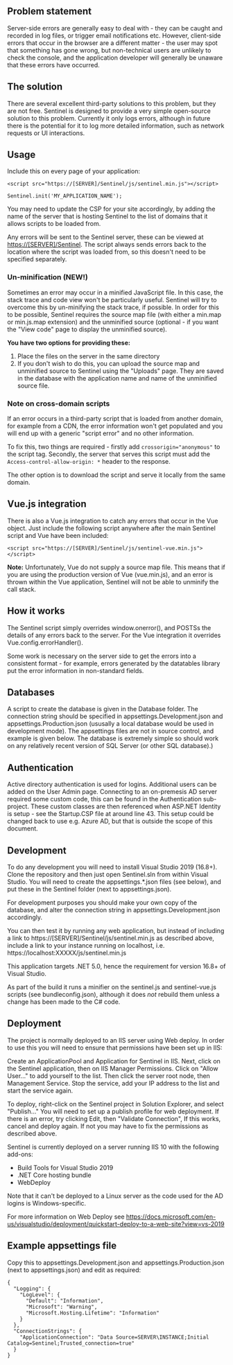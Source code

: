 ## Problem statement ##

Server-side errors are generally easy to deal with - they can be caught and recorded in log files, or trigger email
notifications etc. However, client-side errors that occur in the browser are a different matter - the user may spot
that something has gone wrong, but non-technical users are unlikely to check the console, and the application 
developer will generally be unaware that these errors have occurred.

## The solution ##

There are several excellent third-party solutions to this problem, but they are not free. Sentinel is designed 
to provide a very simple open-source solution to this problem.
Currently it only logs errors, although in future there is the potential for it to log more detailed information, such as network requests or UI interactions.

## Usage ##

Include this on every page of your application:

`<script src="https://[SERVER]/Sentinel/js/sentinel.min.js"></script>`

`Sentinel.init('MY_APPLICATION_NAME');`

You may need to update the CSP for your site accordingly, by adding the name of the server that is hosting Sentinel to the list of domains that it allows scripts to be loaded from. 

Any errors will be sent to the Sentinel server, these can be viewed at [https://[SERVER]/Sentinel](https://[SERVER]/Sentinel). The script always sends errors back to the location where the script was
loaded from, so this doesn't need to be specified separately.

### Un-minification (NEW!) ###

Sometimes an error may occur in a minified JavaScript file. In this case, the stack trace and code view won't be
particularly useful. Sentinel will try to overcome this by un-minifying the stack trace, if possible. In order
for this to be possible, Sentinel requires the source map file (with either a min.map or min.js.map extension) 
and the unminified source (optional - if you want the "View code" page to display the unminified source). 

**You have two options for providing these:**
1. Place the files on the server in the same directory
2. If you don't wish to do this, you can upload the source map and unminified source to Sentinel using the
"Uploads" page. They are saved in the database with the application name and name of the unminified source file.


### Note on cross-domain scripts ###

If an error occurs in a third-party script that is loaded from another domain, for example from a CDN,
the error information won't get populated and you will end up with a generic "script error" and no other information.

To fix this, two things are required - firstly add `crossorigin="anonymous"` to the script tag.
Secondly, the server that serves this script must add the `Access-control-allow-origin: *` header to the response.

The other option is to download the script and serve it locally from the same domain.

## Vue.js integration ##

There is also a Vue.js integration to catch any errors that occur in the Vue object. Just include the 
following script anywhere after the main Sentinel script and Vue have been included:

`<script src="https://[SERVER]/Sentinel/js/sentinel-vue.min.js"></script>`

**Note:** Unfortunately, Vue do not supply a source map file. This means that if you are using the production version
of Vue (vue.min.js), and an error is thrown within the Vue application, Sentinel will not be able to unminify the call stack.

## How it works ##

The Sentinel script simply overrides window.onerror(), and POSTSs the details of any errors back
to the server. For the Vue integration it overrides Vue.config.errorHandler().

Some work is necessary on the server side to get the errors into a consistent format - for example, errors
generated by the datatables library put the error information in non-standard fields.

## Databases ##

A script to create the database is given in the Database folder. The connection string should be specified
in appsettings.Development.json and appsettings.Production.json (ususally a local database would be used
in development mode). The appsettings files are not in source control, and example is given below.
The database is extremely simple so should work on any relatively recent version of SQL Server (or other
SQL database).)

## Authentication ##

Active directory authentication is used for logins. Additional users can be added on the User Admin page.
Connecting to an on-premesis AD server required some custom code, this can be found in the Authentication
sub-project. These custom classes are then referenced when ASP.NET Identity is setup - see the Startup.CSP
file at around line 43.
This setup could be changed back to use e.g. Azure AD, but that is outside the scope of this document.

## Development ##

To do any development you will need to install Visual Studio 2019 (16.8+). Clone the repository and 
then just open Sentinel.sln from within Visual Studio. You will need to 
create the appsettings.*.json files (see below), 
and put these in the Sentinel folder (next to appsettings.json). 

For development purposes you should make your own copy of the database, 
and alter the connection string in appsettings.Development.json accordingly.

You can then test it by running any web application, but instead of including a link
to https://[SERVER]/Sentinel/js/sentinel.min.js as described above, include a link to your instance
running on localhost, i.e. https://localhost:XXXXX/js/sentinel.min.js

This application targets .NET 5.0, hence the requirement for version 16.8+ of Visual Studio.

As part of the build it runs a minifier on the sentinel.js and sentinel-vue.js scripts (see bundleconfig.json),
although it does *not* rebuild them unless a change has been made to the C# code.

## Deployment

The project is normally deployed to an IIS server using Web deploy. In order
to use this you will need to ensure that permissions have been set up in IIS:

Create an ApplicationPool and Application for Sentinel in IIS.
Next, click on the Sentinel application, then on IIS Manager Permissions. 
Click on "Allow User..." to add yourself to the list. Then click the server
root node, then Management Service. Stop the service, add your IP address to the
list and start the service again.

To deploy, right-click on the Sentinel project in Solution Explorer, and select "Publish..."
You will need to set up a publish profile for web deployment. If there is an error,
try clicking Edit, then "Validate Connection", If this works, cancel and deploy again.
If not you may have to fix the permissions as described above.

Sentinel is currently deployed on a server running IIS 10 with the following add-ons:
- Build Tools for Visual Studio 2019
- .NET Core hosting bundle
- WebDeploy

Note that it can't be deployed to a Linux server as the code used for the AD logins is Windows-specific.

For more information on Web Deploy see https://docs.microsoft.com/en-us/visualstudio/deployment/quickstart-deploy-to-a-web-site?view=vs-2019

## Example appsettings file

Copy this to appsettings.Development.json and appsettings.Production.json (next to appsettings.json)
and edit as required:

```
{
  "Logging": {
    "LogLevel": {
      "Default": "Information",
      "Microsoft": "Warning",
      "Microsoft.Hosting.Lifetime": "Information"
    }
  },
  "ConnectionStrings": {
    "ApplicationConnection": "Data Source=SERVER\INSTANCE;Initial Catalog=Sentinel;Trusted_connection=true"
  }
}
```

